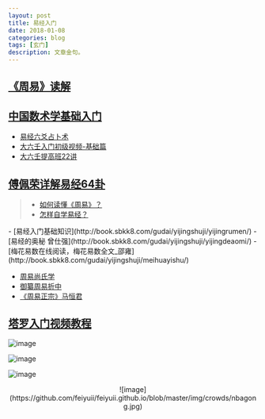 ```yaml
---
layout: post
title: 易经入门
date: 2018-01-08
categories: blog
tags: [玄门]
description: 文章金句。
---
```


## [《周易》读解](https://www.bilibili.com/video/av8525577/index_11.html#page=1)
## [中国数术学基础入门](https://www.bilibili.com/video/av15187264/)
  
  
- [易经六爻占卜术](https://www.bilibili.com/video/av11213909/)<br>
- [大六壬入门初级视频-基础篇](https://www.bilibili.com/video/av14732315/)<br>
- [大六壬提高班22讲](https://www.bilibili.com/video/av12182721/)


## [傅佩荣详解易经64卦](https://www.bilibili.com/video/av3569370/)

>- [如何读懂《周易》？](https://www.zhihu.com/question/20428195?sort=created)<br>
>- [怎样自学易经？](https://www.zhihu.com/question/19622720)<br>

<p>

</p>
- [易经入门基础知识](http://book.sbkk8.com/gudai/yijingshuji/yijingrumen/)
- [易经的奥秘 曾仕强](http://book.sbkk8.com/gudai/yijingshuji/yijingdeaomi/)
- [梅花易数在线阅读，梅花易数全文_邵雍](http://book.sbkk8.com/gudai/yijingshuji/meihuayishu/)

  
- [周易尚氏学](http://yuedu.163.com/source/5deab14e510b48d588ee7adb214d0984_4)
- [御纂周易折中](http://yuedu.163.com/source/68ef95c46f4d4961a0634f7353f2b545_4)
- [《周易正宗》马恒君](https://zhidao.baidu.com/share/19aa889aa5d5ed27824fc484bfa9ff8c.html)



## [塔罗入门视频教程](https://space.bilibili.com/2847721#/channel/detail?cid=6596)


![image](https://github.com/feiyuii/feiyuii.github.io/blob/master/img/crowds/houtianbagua.jpg?raw=true)

![image](https://github.com/feiyuii/feiyuii.github.io/blob/master/img/crowds/12bigua.jpg?raw=true)

![image](https://github.com/feiyuii/feiyuii.github.io/blob/master/img/crowds/liushisigua.jpg)

<center>
  ![image](https://github.com/feiyuii/feiyuii.github.io/blob/master/img/crowds/nbagong.jpg)
</center>

